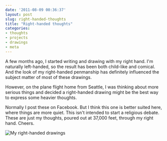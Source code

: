 ```yaml
---
date: '2011-08-09 00:36:37'
layout: post
slug: right-handed-thoughts
title: "Right-handed thoughts"
categories:
- thoughts
- projects
- drawings
- meta
---
```


A few months ago, I started writing and drawing with my right hand. I'm naturally left-handed, so the result has been both child-like and comical. And the look of my right-handed penmanship has definitely influenced the subject matter of most of these drawings.

However, on the plane flight home from Seattle, I was thinking about more serious things and decided a right-handed drawing might be the best way to express some heavier thoughts.

Normally I post these on Facebook. But I think this one is better suited here, where things are more quiet. This isn't intended to start a religious debate. These are just my thoughts, poured out at 37,000 feet, through my right hand. Cheers.

![My right-handed drawings](2011/08/20110809-012203.jpg)
